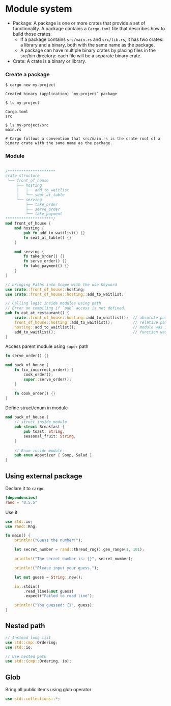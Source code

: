 Module system
====

- Package: A package is one or more crates that provide a set of functionality. A package contains a `Cargo.toml` file that describes how to build those crates.
  - If a package contains `src/main.rs` and `src/lib.rs`, it has two crates: a library and a binary, both with the same name as the package.
  - A package can have multiple binary crates by placing files in the src/bin directory: each file will be a separate binary crate.
- Crate: A crate is a binary or library.

### Create a package

```
$ cargo new my-project

Created binary (application) `my-project` package

$ ls my-project

Cargo.toml
src

$ ls my-project/src
main.rs

# Cargo follows a convention that src/main.rs is the crate root of a binary crate with the same name as the package.
```


### Module

```rust

/*********************
crate structure
 └── front_of_house
     ├── hosting
     │   ├── add_to_waitlist
     │   └── seat_at_table
     └── serving
         ├── take_order
         ├── serve_order
         └── take_payment
*********************/
mod front_of_house {
    mod hosting {
        pub fn add_to_waitlist() {}
        fn seat_at_table() {}
    }

    mod serving {
        fn take_order() {}
        fn serve_order() {}
        fn take_payment() {}
    }
}

// bringing Paths into Scope with the use Keyword
use crate::front_of_house::hosting;
use crate::front_of_house::hosting::add_to_waitlist;

// Calling logic inside modules using path
// Error on compiling if `pub` access is not defined.
pub fn eat_at_restaurant() {
    crate::front_of_house::hosting::add_to_waitlist();  // absolute path
    front_of_house::hosting::add_to_waitlist();         // relative path
    hosting::add_to_waitlist();                         // module was imported by use keyword
    add_to_waitlist();                                  // function was imported by use keyword
}
```

Access parent module using `super` path

```rust
fn serve_order() {}

mod back_of_house {
    fn fix_incorrect_order() {
        cook_order();
        super::serve_order();
    }

    fn cook_order() {}
}
```

Define struct/enum in module

```rust
mod back_of_house {
    // struct inside module
    pub struct Breakfast {
        pub toast: String,
        seasonal_fruit: String,
    }
    
    // Enum inside module
    pub enum Appetizer { Soup, Salad }
}
```

## Using external package

Declare it to `cargo`:

```toml
[dependencies]
rand = "0.5.5"
```

Use it

```rust
use std::io;
use rand::Rng;

fn main() {
    println!("Guess the number!");

    let secret_number = rand::thread_rng().gen_range(1, 101);

    println!("The secret number is: {}", secret_number);

    println!("Please input your guess.");

    let mut guess = String::new();

    io::stdin()
        .read_line(&mut guess)
        .expect("Failed to read line");

    println!("You guessed: {}", guess);
}
```


## Nested path

```rust
// Instead long list
use std::cmp::Ordering;
use std::io;

// Use nested path
use std::{cmp::Ordering, io};
```


## Glob

Bring all public items using glob operator

```rust
use std::collections::*;
```
